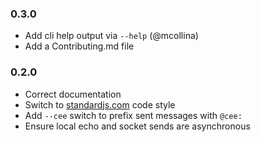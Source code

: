### 0.3.0
+ Add cli help output via `--help` (@mcollina)
+ Add a Contributing.md file

### 0.2.0
+ Correct documentation
+ Switch to [standardjs.com][sjs] code style
+ Add `--cee` switch to prefix sent messages with `@cee: `
+ Ensure local echo and socket sends are asynchronous

[sjs]: http://standardjs.com/

